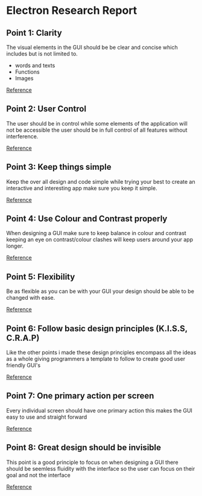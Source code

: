 # Electron Research Report



## Point 1: Clarity
The visual elements in the GUI should be be clear and concise which includes but is not limited to. 
* words and texts
* Functions
* Images

[Reference](https://en.wikibooks.org/wiki/GUI_Design_Principles)

##  Point 2: User Control
The user should be in control while some elements of the application will not be accessible the user should be in full control of all features without interference. 

[Reference](http://bokardo.com/principles-of-user-interface-design/)

## Point 3: Keep things simple
Keep the over all design and code simple while trying your best to create an interactive and interesting app make sure you keep it simple.

[Reference](https://www.elegantthemes.com/blog/resources/10-rules-of-good-ui-design-to-follow-on-every-web-design-project)

## Point 4: Use Colour and Contrast properly
When designing a GUI make sure to keep balance in colour and contrast keeping an eye on contrast/colour clashes will keep users around your app longer.

[Reference](https://www.elegantthemes.com/blog/resources/10-rules-of-good-ui-design-to-follow-on-every-web-design-project)

## Point 5: Flexibility
Be as flexible as you can be with your GUI your design should be able to be changed with ease.

[Reference](https://www.invisionapp.com/blog/core-principles-of-ui-design/)

## Point 6: Follow basic design principles (K.I.S.S, C.R.A.P)
Like the other points i made these design principles encompass all the ideas as a whole giving programmers a template to follow to create good user friendly GUI's

[Reference](https://stackoverflow.com/questions/90813/best-practices-principles-for-gui-design)

## Point 7: One primary action per screen

Every individual screen should have one primary action this makes the GUI easy to use and straight forward

[Reference](http://bokardo.com/principles-of-user-interface-design/)

## Point 8: Great design should be invisible
This point is a good principle to focus on when designing a GUI there should be seemless fluidity with the interface so the user can focus on their goal and not the interface

[Reference](http://bokardo.com/principles-of-user-interface-design/)

